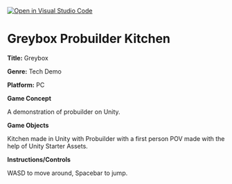 [![Open in Visual Studio Code](https://classroom.github.com/assets/open-in-vscode-c66648af7eb3fe8bc4f294546bfd86ef473780cde1dea487d3c4ff354943c9ae.svg)](https://classroom.github.com/online_ide?assignment_repo_id=8403030&assignment_repo_type=AssignmentRepo)

# Greybox Probuilder Kitchen
**Title:** Greybox

**Genre:** Tech Demo

**Platform:** PC

**Game Concept**

A demonstration of probuilder on Unity.

**Game Objects**

Kitchen made in Unity with Probuilder with a first person POV made with the help of Unity Starter Assets.

**Instructions/Controls**

WASD to move around, Spacebar to jump.

